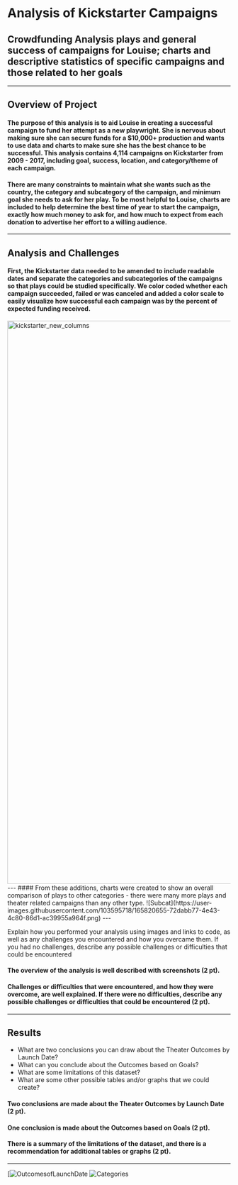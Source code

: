 # Analysis of Kickstarter Campaigns
## Crowdfunding Analysis plays and general success of campaigns for Louise; charts and descriptive statistics of specific campaigns and those related to her goals
---
## Overview of Project
#### The purpose of this analysis is to aid Louise in creating a successful campaign to fund her attempt as a new playwright. She is nervous about making sure she can secure funds for a $10,000+ production and wants to use data and charts to make sure she has the best chance to be successful. This analysis contains 4,114 campaigns on Kickstarter from 2009 - 2017, including goal, success, location, and category/theme of each campaign.  
#### There are many constraints to maintain what she wants such as the country, the category and subcategory of the campaign, and minimum goal she needs to ask for her play.  To be most helpful to Louise, charts are included to help determine the best time of year to start the campaign, exactly how much money to ask for, and how much to expect from each donation to advertise her effort to a willing audience. 
---
## Analysis and Challenges
#### First, the Kickstarter data needed to be amended to include readable dates and separate the categories and subcategories of the campaigns so that  plays could be studied specifically. We color coded whether each campaign succeeded, failed or was canceled and added a color scale to easily visualize how successful each campaign was by the percent of expected funding received. 
<img width="1270" alt="kickstarter_new_columns" src="https://user-images.githubusercontent.com/103595718/165820131-8b39686c-8d12-46bd-8a7c-714075d1fcd5.png"> 
---
#### From these additions, charts were created to show an overall comparison of plays to other categories - there were many more plays and theater related campaigns than any other type. 
![Subcat](https://user-images.githubusercontent.com/103595718/165820655-72dabb77-4e43-4c80-86d1-ac39955a964f.png)
---


Explain how you performed your analysis using images and links to code, as well as any challenges you encountered and how you overcame them. If you had no challenges, describe any possible challenges or difficulties that could be encountered
#### The overview of the analysis is well described with screenshots (2 pt).
#### Challenges or difficulties that were encountered, and how they were overcome, are well explained. If there were no difficulties, describe any possible challenges or difficulties that could be encountered (2 pt).
---

## Results
* What are two conclusions you can draw about the Theater Outcomes by Launch Date?
* What can you conclude about the Outcomes based on Goals?
* What are some limitations of this dataset?
* What are some other possible tables and/or graphs that we could create?
#### Two conclusions are made about the Theater Outcomes by Launch Date (2 pt).
#### One conclusion is made about the Outcomes based on Goals (2 pt).
#### There is a summary of the limitations of the dataset, and there is a recommendation for additional tables or graphs (2 pt).
---


[![OutcomesofLaunchDate](https://user-images.githubusercontent.com/103595718/165401239-1829f419-9ef9-4ed2-a159-e63be83f636a.png)
![Categories](https://user-images.githubusercontent.com/103595718/165401315-f4d92609-ff2d-4b1a-845d-2aeeb6ae380a.png)

